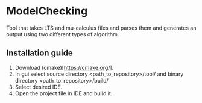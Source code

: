 # ModelChecking

Tool that takes LTS and mu-calculus files and parses them and generates an output using two different types of algorithm.

## Installation guide

1. Download (cmake)[https://cmake.org/].
1. In gui select source directory <path_to_repository>/tool/ and binary directory <path_to_repository>/build/
1. Select desired IDE.
1. Open the project file in IDE and build it.

